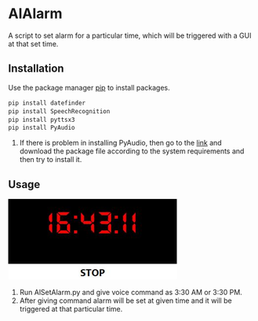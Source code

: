 # AlAlarm

A script to set alarm for a particular time, which will be triggered with a GUI at that set time.

## Installation

Use the package manager [pip](https://pip.pypa.io/en/stable/) to install packages.

```bash
pip install datefinder
pip install SpeechRecognition
pip install pyttsx3
pip install PyAudio
```
1. If there is problem in installing PyAudio, then go to the [link](https://www.lfd.uci.edu/~gohlke/pythonlibs/) and download the package file according to the system requirements and then try to install it.

## Usage

![](/Capture.JPG)

1. Run AlSetAlarm.py and give voice command as 3:30 AM or 3:30 PM. 
2. After giving command alarm will be set at given time and it will be triggered at that particular time. 
